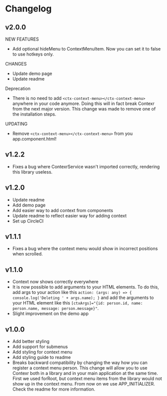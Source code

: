 # Changelog

## v2.0.0

NEW FEATURES

- Add optional hideMenu to ContextMenuItem. Now you can set it to false to use hotkeys
only.

CHANGES

- Update demo page
- Update readme

Deprecation

- There is no need to add `<ctx-context-menu></ctx-context-menu>` anywhere in your code anymore. 
Doing this will in fact break Contexr from the next major version. This change was made to remove 
one of the installation steps.

UPDATING

- Remove `<ctx-context-menu></ctx-context-menu>` from you app.component.html!


## v1.2.2

- Fixes a bug where ContexrService wasn't imported correctly, rendering this
library useless.

## v1.2.0

- Update readme
- Add demo page
- Add easier way to add context from components
- Update readme to reflect easier way for adding context
- Set up CircleCI

## v1.1.1

- Fixes a bug where the context menu would show in incorrect positions when scrolled.

## v1.1.0

- Context now shows correctly everywhere
- It is now possible to add arguments to your HTML elements. To do this, add args to your 
action like this `action: (args: any) => { console.log('Deleting ' + args.name); }` and
add the arguments to your HTML element like this
`[ctxArgs]="{id: person.id, name: person.name, message: person.message}"`.
- Slight improvement on the demo app

## v1.0.0

- Add better styling
- Add support for submenus
- Add styling for context menu
- Add styling guide to readme
- Breaks backward compatibility by changing the way how you 
can register a context menu person. This change will allow you
to use Contexr both in a library and in your main application
at the same time. First we used forRoot, but context menu items
from the library would not show up in the context menu. From now 
on we use APP_INITIALIZER. Check the readme for more information.


